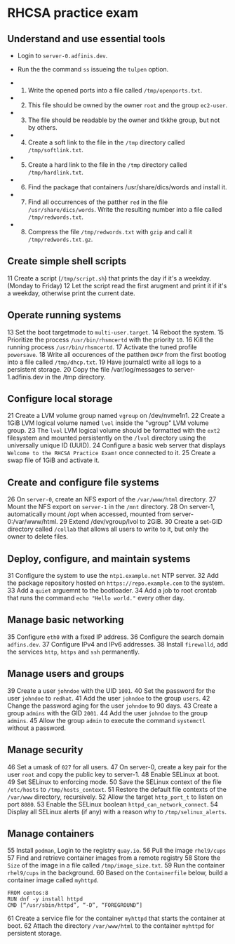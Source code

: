 # RHCSA practice exam

## Understand and use essential tools

- Login to `server-0.adfinis.dev`.
- Run the the command `ss` issueing the `tulpen` option.

- 1. Write the opened ports into a file called `/tmp/openports.txt`.
- 2. This file should be owned by the owner `root` and the group `ec2-user`.
- 3. The file should be readable by the owner and tkkhe group, but not by others.
- 4. Create a soft link to the file in the `/tmp` directory called `/tmp/softlink.txt`.
- 5. Create a hard link to the file in the `/tmp` directory called `/tmp/hardlink.txt`.
- 6. Find the package that containers /usr/share/dics/words and install it.
- 7. Find all occurrences of the patther `red` in the file `/usr/share/dics/words`. Write the resulting number into a file called `/tmp/redwords.txt`.
- 8. Compress the file `/tmp/redwords.txt` with `gzip` and call it `/tmp/redwords.txt.gz`.

## Create simple shell scripts

11 Create a script (`/tmp/script.sh`) that prints the day if it's a weekday. (Monday to Friday)
12 Let the script read the first arugment and print it if it's a weekday, otherwise print the current date.

## Operate running systems

13 Set the boot targetmode to `multi-user.target`.
14 Reboot the system.
15 Prioritize the process `/usr/bin/rhsmcertd` with the priority `10`.
16 Kill the running process `/usr/bin/rhsmcertd`.
17 Activate the tuned profile `powersave`.
18 Write all occurences of the patthen `DHCP` from the first bootlog into a file called `/tmp/dhcp.txt`.
19 Have journalctl write all logs to a persistent storage.
20 Copy the file /var/log/messages to server-1.adfinis.dev in the /tmp directory.

## Configure local storage

21 Create a LVM volume group named `vgroup` on /dev/nvme1n1.
22 Create a 1GiB LVM logical volume named `lvol` inside the "vgroup" LVM volume group.
23 The `lvol` LVM logical volume should be formatted with the `ext2` filesystem and mounted persistently on the `/lvol` directory using the universally unique ID (UUID).
24 Configure a basic web server that displays `Welcome to the RHCSA Practice Exam!` once connected to it.
25 Create a swap file of 1GiB and activate it.

## Create and configure file systems

26 On `server-0`, create an NFS export of the `/var/www/html` directory.
27 Mount the NFS export on `server-1` in the `/mnt` directory.
28 On server-1, automatically mount /opt when accessed, mounted from server-0:/var/www/html.
29 Extend /dev/vgroup/lvol to 2GiB.
30 Create a set-GID directory called `/collab` that allows all users to write to it, but only the owner to delete files.

## Deploy, configure, and maintain systems

31 Configure the system to use the `ntp1.example.net` NTP server.
32 Add the package repository hosted on `https://repo.example.com` to the system.
33 Add a `quiet` arguemnt to the bootloader.
34 Add a job to root crontab that runs the command `echo "Hello world."` every other day.

## Manage basic networking

35 Configure `eth0` with a fixed IP address.
36 Configure the search domain `adfins.dev`.
37 Configure IPv4 and IPv6 addresses.
38 Install `firewalld`, add the services `http`, `https` and `ssh` permanently.

## Manage users and groups

39 Create a user `johndoe` with the UID `1001`.
40 Set the password for the user `johndoe` to `redhat`.
41 Add the user `johndoe` to the group `users`.
42 Change the password aging for the user `johndoe` to 90 days.
43 Create a group `admins` with the GID `2001`.
44 Add the user `johndoe` to the group `admins`.
45 Allow the group `admin` to execute the command `systemctl` without a password.

## Manage security

46 Set a umask of `027` for all users.
47 On server-0, create a key pair for the user `root` and copy the public key to server-1.
48 Enable SELinux at boot.
49 Set SELinux to enforcing mode.
50 Save the SELinux context of the file `/etc/hosts` to `/tmp/hosts_context`.
51 Restore the default file contexts of the `/var/www` directory, recursively.
52 Allow the target `http_port_t` to listen on port `8080`.
53 Enable the SELinux boolean `httpd_can_network_connect`.
54 Display all SELinux alerts (if any) with a reason why to `/tmp/selinux_alerts`.

## Manage containers

55 Install `podman`, Login to the registry `quay.io`.
56 Pull the image `rhel9/cups`
57 Find and retrieve container images from a remote registry
58 Store the `Size` of the image in a file called `/tmp/image_size.txt`.
59 Run the container `rhel9/cups` in the background.
60 Based on the `Containerfile` below, build a container image called `myhttpd`.

```text
FROM centos:8
RUN dnf -y install httpd
CMD [“/usr/sbin/httpd”, “-D”, “FOREGROUND”]
```

61 Create a service file for the container `myhttpd` that starts the container at boot.
62 Attach the directory `/var/www/html` to the container `myhttpd` for persistent storage.
